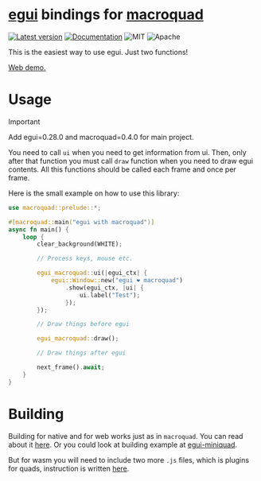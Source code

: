 # [egui](https://github.com/emilk/egui) bindings for [macroquad](https://github.com/not-fl3/macroquad)

[![Latest version](https://img.shields.io/crates/v/egui-macroquad.svg)](https://crates.io/crates/egui-macroquad)
[![Documentation](https://docs.rs/egui-macroquad/badge.svg)](https://docs.rs/egui-macroquad)
![MIT](https://img.shields.io/badge/license-MIT-blue.svg)
![Apache](https://img.shields.io/badge/license-Apache-blue.svg)

This is the easiest way to use egui. Just two functions!

[Web demo.](https://optozorax.github.io/egui-macroquad/)

# Usage

> [!IMPORTANT]  
> Add egui=0.28.0 and macroquad=0.4.0 for main project.

You need to call `ui` when you need to get information from ui. Then, only after that function you must call `draw` function when you need to draw egui contents. All this functions should be called each frame and once per frame.

Here is the small example on how to use this library:

```rust
use macroquad::prelude::*;

#[macroquad::main("egui with macroquad")]
async fn main() {
    loop {
        clear_background(WHITE);

        // Process keys, mouse etc.

        egui_macroquad::ui(|egui_ctx| {
            egui::Window::new("egui ❤ macroquad")
                .show(egui_ctx, |ui| {
                    ui.label("Test");
                });
        });

        // Draw things before egui

        egui_macroquad::draw();

        // Draw things after egui

        next_frame().await;
    }
}
```

# Building

Building for native and for web works just as in `macroquad`. You can read about it [here](https://github.com/not-fl3/miniquad/#building-examples). Or you could look at building example at [egui-miniquad](https://github.com/not-fl3/egui-miniquad).

But for wasm you will need to include two more `.js` files, which is plugins for quads, instruction is written [here](https://github.com/optozorax/quad-url).
